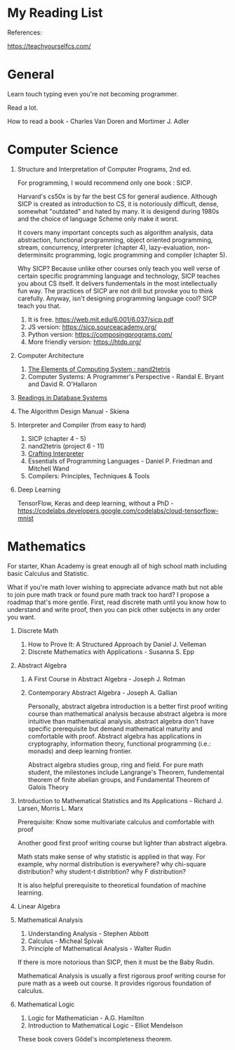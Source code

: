 # My Reading List

References:

https://teachyourselfcs.com/

# General

Learn touch typing even you're not becoming programmer.

Read a lot.

How to read a book - Charles Van Doren and Mortimer J. Adler


# Computer Science
1. Structure and Interpretation of Computer Programs, 2nd ed.
   
   For programming, I would recommend only one book : SICP.

   Harvard's cs50x is by far the best CS for general audience. Although SICP is created as introduction to CS, it is notoriously difficult, dense, somewhat "outdated" and hated by many. It is desigend during 1980s and the choice of language Scheme only make it worst. 
   
   It covers many important concepts such as algorithm analysis, data abstraction, functional programming, object oriented programming, stream, concurrency, interpreter (chapter 4), lazy-evaluation, non-determinsitc programming, logic programming and compiler (chapter 5). 

   Why SICP? Because unlike other courses only teach you well verse of certain specific programming language and technology, SICP teaches you about CS itself. It delivers fundementals in the most intellectually fun way. The practices of SICP are not drill but provoke you to think carefully. Anyway, isn't designing programming language cool? SICP teach you that.

   
   1. It is free. https://web.mit.edu/6.001/6.037/sicp.pdf
   2. JS version: https://sicp.sourceacademy.org/
   3. Python version: https://composingprograms.com/
   4. More friendly version: https://htdp.org/
2. Computer Architecture
   1. [The Elements of Computing System : nand2tetris](https://www.nand2tetris.org/)
   2. Computer Systems: A Programmer's Perspective - Randal E. Bryant and David R. O'Hallaron
3. [Readings in Database Systems](http://www.redbook.io/)
4. The Algorithm Design Manual - Skiena
5. Interpreter and Compiler (from easy to hard)
   1. SICP (chapter 4 - 5)
   2. nand2tetris (project 6 - 11) 
   3. [Crafting Interpreter](https://craftinginterpreters.com/contents.html)
   4. Essentials of Programming Languages - Daniel P. Friedman and Mitchell Wand
   5. Compilers: Principles, Techniques & Tools
6. Deep Learning
   
   TensorFlow, Keras and deep learning, without a PhD - https://codelabs.developers.google.com/codelabs/cloud-tensorflow-mnist



# Mathematics
For starter, Khan Academy is great enough all of high school math including basic Calculus and Statistic.

What if you're math lover wishing to appreciate advance math but not able to join pure math track or found pure math track too hard? I propose a roadmap that's more gentle. First, read discrete math until you know how to understand and write proof, then you can pick other subjects in any order you want.

1. Discrete Math
   1. How to Prove It: A Structured Approach by Daniel J. Velleman
   2. Discrete Mathematics with Applications - Susanna S. Epp
2. Abstract Algebra
   1. A First Course in Abstract Algebra - Joseph J. Rotman
   2. Contemporary Abstract Algebra - Joseph A. Gallian
   
        Personally, abstract algebra introduction is a better first proof writing course than mathematical analysis because abstract algebra is more intuitive than mathematical analysis. abstract algebra don't have specific prerequisite but demand mathematical maturity and comfortable with proof. Abstract algebra has applications in cryptography, information theory, functional programming (i.e.: monads) and deep learning frontier. 
        
        Abstract algebra studies group, ring and field. For pure math student, the milestones include Langrange's Theorem, fundemental theorem of finite abelian groups, and Fundamental Theorem of Galois Theory
3. Introduction to Mathematical Statistics and Its Applications - Richard J. Larsen, Morris L. Marx
    
    Prerequisite: Know some multivariate calculus and comfortable with proof
    
    Another good first proof writing course but lighter than abstract algebra.

    Math stats make sense of why statistic is applied in that way. For example, why normal distribution is everywhere? why chi-square distribution? why student-t distribtion? why F distribution?
    
    It is also helpful prerequisite to theoretical foundation of machine learning.
4. Linear Algebra
5. Mathematical Analysis
   1. Understanding Analysis - Stephen Abbott
   2. Calculus - Micheal Spivak
   3. Principle of Mathematical Analysis - Walter Rudin
   
   If there is more notorious than SICP, then it must be the Baby Rudin. 
   
   Mathematical Analysis is usually a first rigorous proof writing course for pure math as a weeb out course. It provides rigorous foundation of calculus.
6. Mathematical Logic
   1. Logic for Mathematician - A.G. Hamilton
   2. Introduction to Mathematical Logic - Elliot Mendelson
   
   These book covers Gödel's incompleteness theorem.

